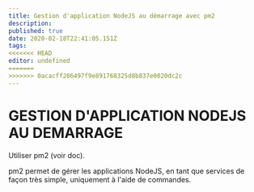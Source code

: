 ```yaml
---
title: Gestion d'application NodeJS au démarrage avec pm2
description: 
published: true
date: 2020-02-18T22:41:05.151Z
tags: 
<<<<<<< HEAD
editor: undefined
=======
>>>>>>> 0acacff286497f9e891768325d8b837e0020dc2c
---
```


# GESTION D'APPLICATION NODEJS AU DEMARRAGE

Utiliser pm2 (voir doc).

pm2 permet de gérer les applications NodeJS, en tant que services de façon très simple, uniquement à l'aide de commandes.